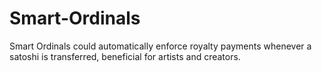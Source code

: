 # Smart-Ordinals
Smart Ordinals could automatically enforce royalty payments whenever a satoshi is transferred, beneficial for artists and creators.
